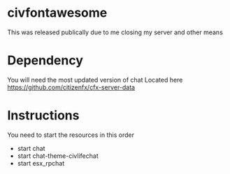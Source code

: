 # civfontawesome
This was released publically due to me closing my server and other means 

# Dependency
You will need the most updated version of chat
Located here 
https://github.com/citizenfx/cfx-server-data 

# Instructions
You need to start the resources in this order

- start chat
- start chat-theme-civlifechat
- start esx_rpchat
